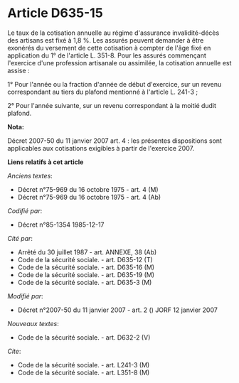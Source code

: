 # Article D635-15

Le taux de la cotisation annuelle au régime d'assurance invalidité-décès des artisans est fixé à 1,8 %. Les assurés peuvent
demander à être exonérés du versement de cette cotisation à compter de l'âge fixé en application du 1° de l'article L. 351-8.
Pour les assurés commençant l'exercice d'une profession artisanale ou assimilée, la cotisation annuelle est assise :

1° Pour l'année ou la fraction d'année de début d'exercice, sur un revenu correspondant au tiers du plafond mentionné à
l'article L. 241-3 ;

2° Pour l'année suivante, sur un revenu correspondant à la moitié dudit plafond.

**Nota:**

Décret 2007-50 du 11 janvier 2007 art. 4 : les présentes dispositions sont applicables aux cotisations exigibles à partir de
l'exercice 2007.

**Liens relatifs à cet article**

_Anciens textes_:

  - Décret n°75-969 du 16 octobre 1975 - art. 4 (M)
  - Décret n°75-969 du 16 octobre 1975 - art. 4 (Ab)

_Codifié par_:

  - Décret n°85-1354 1985-12-17

_Cité par_:

  - Arrêté du 30 juillet 1987 - art. ANNEXE, 38 (Ab)
  - Code de la sécurité sociale. - art. D635-12 (T)
  - Code de la sécurité sociale. - art. D635-16 (M)
  - Code de la sécurité sociale. - art. D635-19 (M)
  - Code de la sécurité sociale. - art. D635-3 (M)

_Modifié par_:

  - Décret n°2007-50 du 11 janvier 2007 - art. 2 () JORF 12 janvier 2007

_Nouveaux textes_:

  - Code de la sécurité sociale. - art. D632-2 (V)

_Cite_:

  - Code de la sécurité sociale. - art. L241-3 (M)
  - Code de la sécurité sociale. - art. L351-8 (M)
